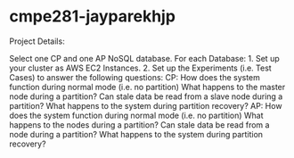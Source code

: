 # cmpe281-jayparekhjp

Project Details:

Select one CP and one AP NoSQL database.
For each Database:
	1. Set up your cluster as AWS EC2 Instances.
	2. Set up the Experiments (i.e. Test Cases) to answer the following questions:
		  CP:
		    How does the system function during normal mode (i.e. no partition)
		    What happens to the master node during a partition? 
		    Can stale data be read from a slave node during a partition?
    		What happens to the system during partition recovery?
		  AP:
		    How does the system function during normal mode (i.e. no partition)
		    What happens to the nodes during a partition? 
		    Can stale data be read from a node during a partition?
		    What happens to the system during partition recovery?
